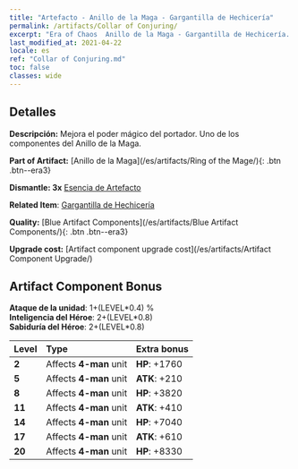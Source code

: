 ```yaml
---
title: "Artefacto - Anillo de la Maga - Gargantilla de Hechicería"
permalink: /artifacts/Collar of Conjuring/
excerpt: "Era of Chaos  Anillo de la Maga - Gargantilla de Hechicería. Mejora el poder mágico del portador. Uno de los componentes del Anillo de la Maga."
last_modified_at: 2021-04-22
locale: es
ref: "Collar of Conjuring.md"
toc: false
classes: wide
---
```




## Detalles

 **Descripción:** Mejora el poder mágico del portador. Uno de los componentes del Anillo de la Maga.

 **Part of Artifact:** [Anillo de la Maga](/es/artifacts/Ring of the Mage/){: .btn .btn--era3}

 **Dismantle: 3x** [Esencia de Artefacto](/ItemsES/con_905/)

 **Related Item**: [Gargantilla de Hechicería](/ItemsES/art_115/)

 **Quality:** [Blue Artifact Components](/es/artifacts/Blue Artifact Components/){: .btn .btn--era3}

 **Upgrade cost:** [Artifact component upgrade cost](/es/artifacts/Artifact Component Upgrade/)

## Artifact Component Bonus

  **Ataque de la unidad**: 1+(LEVEL\*0.4) %<br/>**Inteligencia del Héroe**: 2+(LEVEL\*0.8)<br/>**Sabiduría del Héroe**: 2+(LEVEL\*0.8)

  |  Level  | Type |    Extra bonus  | 
  |:--------|:-----|:----------------| 
  | **2** | Affects **4-man** unit | **HP**: +1760 | 
  | **5** | Affects **4-man** unit | **ATK**: +210 | 
  | **8** | Affects **4-man** unit | **HP**: +3820 | 
  | **11** | Affects **4-man** unit | **ATK**: +410 | 
  | **14** | Affects **4-man** unit | **HP**: +7040 | 
  | **17** | Affects **4-man** unit | **ATK**: +610 | 
  | **20** | Affects **4-man** unit | **HP**: +8330 | 

